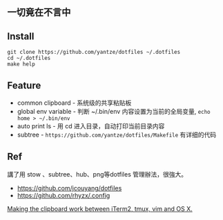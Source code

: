 一切竟在不言中
---

## Install
```
git clone https://github.com/yantze/dotfiles ~/.dotfiles
cd ~/.dotfiles
make help
```

## Feature
- common clipboard - 系统级的共享粘贴板
- global env variable - 判断 ~/.bin/env 内容设置为当前的全局变量, `echo home > ~/.bin/env`
- auto print ls - 用 cd 进入目录，自动打印当前目录内容
- subtree - `https://github.com/yantze/dotfiles/Makefile` 有详细的代码

## Ref
講了用 stow 、subtree、hub、png等dotfiles 管理辦法，很強大。
- https://github.com/jcouyang/dotfiles
- https://github.com/rhyzx/.config

[Making the clipboard work between iTerm2, tmux, vim and OS X.](https://evertpot.com/osx-tmux-vim-copy-paste-clipboard/)

